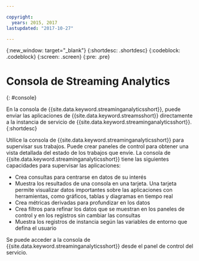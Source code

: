 ```yaml
---

copyright:
  years: 2015, 2017
lastupdated: "2017-10-27"

---
```


<!-- Attribute definitions -->
{:new_window: target="_blank"}
{:shortdesc: .shortdesc}
{:codeblock: .codeblock}
{:screen: .screen}
{:pre: .pre}

# Consola de Streaming Analytics
{: #console}

En la consola de {{site.data.keyword.streaminganalyticsshort}}, puede enviar las aplicaciones de {{site.data.keyword.streamsshort}} directamente a la instancia de servicio de {{site.data.keyword.streaminganalyticsshort}}.
{:shortdesc}

Utilice la consola de {{site.data.keyword.streaminganalyticsshort}} para supervisar sus trabajos. Puede crear paneles de control para obtener una vista detallada del estado de los trabajos que envíe. La consola de {{site.data.keyword.streaminganalyticsshort}} tiene las siguientes capacidades para supervisar las aplicaciones:

* Crea consultas para centrarse en datos de su interés
* Muestra los resultados de una consola en una tarjeta. Una tarjeta permite visualizar datos importantes sobre las aplicaciones con herramientas, como gráficos, tablas y diagramas en tiempo real
* Crea métricas derivadas para profundizar en los datos
* Crea filtros para refinar los datos que se muestran en los paneles de control y en los registros sin cambiar las consultas
* Muestra los registros de instancia según las variables de entorno que defina el usuario

Se puede acceder a la consola de {{site.data.keyword.streaminganalyticsshort}} desde el panel de control del servicio.

<!--The {{site.data.keyword.streaminganalyticsshort}} console is translated into the following languages: Brazilian Portuguese, French, German, Italian, Japanese, Korean, Simplified Chinese, Spanish, Traditional Chinese. Change the language setting in your browser to view the console in your preferred language. -->
